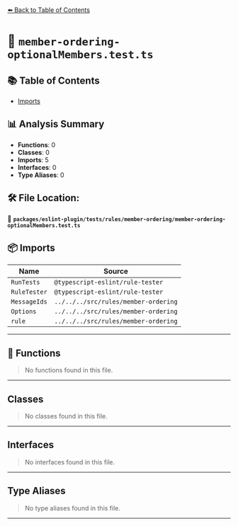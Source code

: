 [⬅️ Back to Table of Contents](../../../../../index.md)

# 📄 `member-ordering-optionalMembers.test.ts`

## 📚 Table of Contents

- [Imports](#imports)

## 📊 Analysis Summary

- **Functions**: 0
- **Classes**: 0
- **Imports**: 5
- **Interfaces**: 0
- **Type Aliases**: 0

## 🛠️ File Location:
📂 **`packages/eslint-plugin/tests/rules/member-ordering/member-ordering-optionalMembers.test.ts`**

## 📦 Imports

| Name | Source |
|------|--------|
| `RunTests` | `@typescript-eslint/rule-tester` |
| `RuleTester` | `@typescript-eslint/rule-tester` |
| `MessageIds` | `../../../src/rules/member-ordering` |
| `Options` | `../../../src/rules/member-ordering` |
| `rule` | `../../../src/rules/member-ordering` |


---

## 🔧 Functions

> No functions found in this file.


---

## Classes

> No classes found in this file.


---

## Interfaces

> No interfaces found in this file.


---

## Type Aliases

> No type aliases found in this file.


---